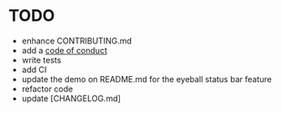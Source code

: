 # TODO

- enhance CONTRIBUTING.md
- add a [code of conduct](https://www.contributor-covenant.org/)
- write tests
- add CI
- update the demo on README.md for the eyeball status bar feature
- refactor code
- update [CHANGELOG.md]
